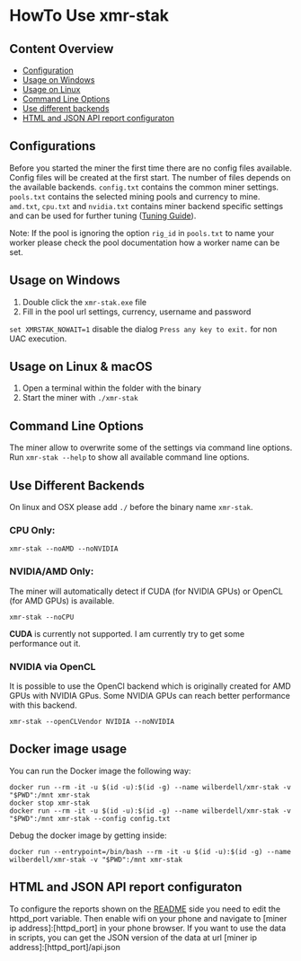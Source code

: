 # HowTo Use xmr-stak

## Content Overview
* [Configuration](#configuration)
* [Usage on Windows](#usage-on-windows)
* [Usage on Linux](#usage-on-linux)
* [Command Line Options](#command-line-options)
* [Use different backends](#use-different-backends)
* [HTML and JSON API report configuraton](#html-and-json-api-report-configuraton)

## Configurations

Before you started the miner the first time there are no config files available.
Config files will be created at the first start.
The number of files depends on the available backends.
`config.txt` contains the common miner settings.
`pools.txt` contains the selected mining pools and currency to mine.
`amd.txt`, `cpu.txt` and `nvidia.txt` contains miner backend specific settings and can be used for further tuning ([Tuning Guide](tuning.md)).

Note: If the pool is ignoring the option `rig_id` in `pools.txt` to name your worker please check the pool documentation how a worker name can be set.

## Usage on Windows
1) Double click the `xmr-stak.exe` file
2) Fill in the pool url settings, currency, username and password

`set XMRSTAK_NOWAIT=1` disable the dialog `Press any key to exit.` for non UAC execution.


## Usage on Linux & macOS
1) Open a terminal within the folder with the binary
2) Start the miner with `./xmr-stak`

## Command Line Options

The miner allow to overwrite some of the settings via command line options.
Run `xmr-stak --help` to show all available command line options.

## Use Different Backends

On linux and OSX please add `./` before the binary name `xmr-stak`.

### CPU Only:
```
xmr-stak --noAMD --noNVIDIA
```

### NVIDIA/AMD Only:

The miner will automatically detect if CUDA (for NVIDIA GPUs) or OpenCL (for AMD GPUs) is available.

```
xmr-stak --noCPU
```
**CUDA** is currently not supported. I am currently try to get some performance out it.

### NVIDIA via OpenCL

It is possible to use the OpenCl backend which is originally created for AMD GPUs with NVIDIA GPus.
Some NVIDIA GPUs can reach better performance with this backend.

```
xmr-stak --openCLVendor NVIDIA --noNVIDIA
```

## Docker image usage

You can run the Docker image the following way:

```
docker run --rm -it -u $(id -u):$(id -g) --name wilberdell/xmr-stak -v "$PWD":/mnt xmr-stak
docker stop xmr-stak
docker run --rm -it -u $(id -u):$(id -g) --name wilberdell/xmr-stak -v "$PWD":/mnt xmr-stak --config config.txt
```

Debug the docker image by getting inside:

```
docker run --entrypoint=/bin/bash --rm -it -u $(id -u):$(id -g) --name wilberdell/xmr-stak -v "$PWD":/mnt xmr-stak
```

## HTML and JSON API report configuraton

To configure the reports shown on the [README](../README.md) side you need to edit the httpd_port variable. Then enable wifi on your phone and navigate to [miner ip address]:[httpd_port] in your phone browser. If you want to use the data in scripts, you can get the JSON version of the data at url [miner ip address]:[httpd_port]/api.json
